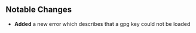 <!--
This changelog file is intended to be updated during development and is automatically cleared after
a release
-->

## Notable Changes

- **Added** a new error which describes that a gpg key could not be loaded
